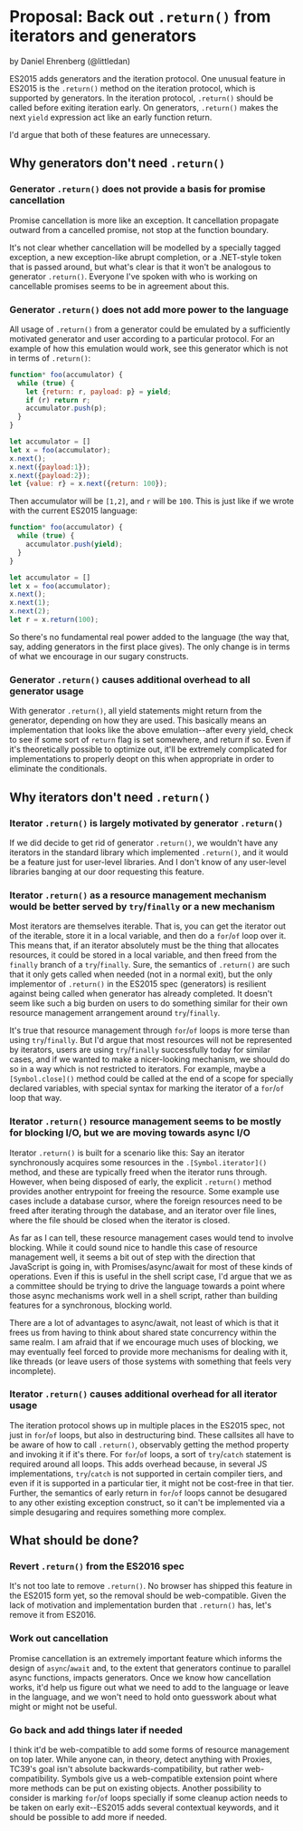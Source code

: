 # Proposal: Back out `.return()` from iterators and generators

by Daniel Ehrenberg (@littledan)

ES2015 adds generators and the iteration protocol. One unusual feature in
ES2015 is the `.return()` method on the iteration protocol, which is supported
by generators. In the iteration protocol, `.return()` should be called before exiting
iteration early. On generators, `.return()` makes the next `yield` expression
act like an early function return.

I'd argue that both of these features are unnecessary.

## Why generators don't need `.return()`

### Generator `.return()` does not provide a basis for promise cancellation

Promise cancellation is more like an exception. It cancellation propagate outward from a cancelled promise, not stop at the function boundary.

It's not clear whether cancellation will be modelled by a specially tagged exception, a new exception-like abrupt completion, or a .NET-style token that is passed around, but what's clear is that it won't be analogous to generator `.return()`. Everyone I've spoken with who is working on cancellable promises seems to be in agreement about this.

### Generator `.return()` does not add more power to the language

All usage of `.return()` from a generator could be emulated by a sufficiently motivated generator and user according to a particular protocol. For an example of how this emulation would work, see this generator which is not in terms of `.return()`:

```js
function* foo(accumulator) {
  while (true) {
    let {return: r, payload: p} = yield;
    if (r) return r;
    accumulator.push(p);
  }
}

let accumulator = []
let x = foo(accumulator);
x.next();
x.next({payload:1});
x.next({payload:2});
let {value: r} = x.next({return: 100});
```

Then accumulator will be `[1,2]`, and `r` will be `100`. This is just like
if we wrote with the current ES2015 language:

```js
function* foo(accumulator) {
  while (true) {
    accumulator.push(yield);
  }
}

let accumulator = []
let x = foo(accumulator);
x.next();
x.next(1);
x.next(2);
let r = x.return(100);
```

So there's no fundamental real power added to the language (the way
that, say, adding generators in the first place gives). The only
change is in terms of what we encourage in our sugary constructs.

### Generator `.return()` causes additional overhead to all generator usage

With generator `.return()`, all yield statements might return from the generator, depending on how they are used. This basically means an implementation that looks like the above emulation--after every yield, check to see if some sort of `return` flag is set somewhere, and return if so. Even if it's theoretically possible to optimize out, it'll be extremely complicated for implementations to properly deopt on this when appropriate in order to eliminate the conditionals.

## Why iterators don't need `.return()`

### Iterator `.return()` is largely motivated by generator `.return()`

If we did decide to get rid of generator `.return()`, we wouldn't have any iterators in the standard library which implemented `.return()`, and it would be a feature just for user-level libraries. And I don't know of any user-level libraries banging at our door requesting this feature.

### Iterator `.return()` as a resource management mechanism would be better served by `try`/`finally` or a new mechanism

Most iterators are themselves iterable. That is, you can get the iterator out of the iterable, store it in a local variable, and then do a `for`/`of` loop over it. This means that, if an iterator absolutely must be the thing that allocates resources, it could be stored in a local variable, and then freed from the `finally` branch of a `try`/`finally`. Sure, the semantics of `.return()` are such that it only gets called when needed (not in a normal exit), but the only implementor of `.return()` in the ES2015 spec (generators) is resilient against being called when generator has already completed. It doesn't seem like such a big burden on users to do something similar for their own resource management arrangement around `try`/`finally`.

It's true that resource management through `for`/`of` loops is more terse than using `try`/`finally`. But I'd argue that most resources will not be represented by iterators, users are using `try`/`finally` successfully today for similar cases, and if we wanted to make a nicer-looking mechanism, we should do so in a way which is not restricted to iterators. For example, maybe a `[Symbol.close]()` method could be called at the end of a scope for specially declared variables, with special syntax for marking the iterator of a `for`/`of` loop that way.

### Iterator `.return()` resource management seems to be mostly for blocking I/O, but we are moving towards async I/O

Iterator `.return()` is built for a scenario like this: Say an iterator synchronously acquires some resources in the `.[Symbol.iterator]()` method, and these are typically freed when the iterator runs through. However, when being disposed of early, the explicit `.return()` method provides another entrypoint for freeing the resource. Some example use cases include a database cursor, where the foreign resources need to be freed after iterating through the database, and an iterator over file lines, where the file should be closed when the iterator is closed.

As far as I can tell, these resource management cases would tend to involve blocking. While it could sound nice to handle this case of resource management well, it seems a bit out of step with the direction that JavaScript is going in, with Promises/async/await for most of these kinds of operations. Even if this is useful in the shell script case, I'd argue that we as a committee should be trying to drive the language towards a point where those async mechanisms work well in a shell script, rather than building features for a synchronous, blocking world.

There are a lot of advantages to
async/await, not least of which is that it frees us from having to
think about shared state concurrency within the same realm. I am
afraid that if we encourage much uses of blocking, we may eventually
feel forced to provide more mechanisms for dealing with it, like
threads (or leave users of those systems with something that feels
very incomplete).

### Iterator `.return()` causes additional overhead for all iterator usage

The iteration protocol shows up in multiple places in the ES2015 spec, not just in `for`/`of` loops, but also in destructuring bind. These callsites all have to be aware of how to call `.return()`, observably getting the method property and invoking it if it's there. For `for`/`of` loops, a sort of `try`/`catch` statement is required around all loops. This adds overhead because, in several JS implementations, `try`/`catch` is not supported in certain compiler tiers, and even if it is supported in a particular tier, it might not be cost-free in that tier. Further, the semantics of early return in `for`/`of` loops cannot be desugared to any other existing exception construct, so it can't be implemented via a simple desugaring and requires something more complex.

## What should be done?

### Revert `.return()` from the ES2016 spec

It's not too late to remove `.return()`. No browser has shipped this feature in the ES2015 form yet, so the removal should be web-compatible. Given the lack of motivation and implementation burden that `.return()` has, let's remove it from ES2016.

### Work out cancellation

Promise cancellation is an extremely important feature which informs the design of `async`/`await` and, to the extent that generators continue to parallel async functions, impacts generators. Once we know how cancellation works, it'd help us figure out what we need to add to the language or leave in the language, and we won't need to hold onto guesswork about what might or might not be useful.

### Go back and add things later if needed

I think it'd be web-compatible to add some forms of resource management on top later. While anyone can, in theory, detect anything with Proxies, TC39's goal isn't absolute backwards-compatibility, but rather web-compatibility. Symbols give us a web-compatible extension point where more methods can be put on existing objects. Another possibility to consider is marking `for`/`of` loops specially if some cleanup action needs to be taken on early exit--ES2015 adds several contextual keywords, and it should be possible to add more if needed.
